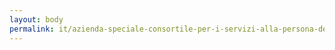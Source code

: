```yaml
---
layout: body
permalink: it/azienda-speciale-consortile-per-i-servizi-alla-persona-del-territorio-del-destra-secchia/
---
```


